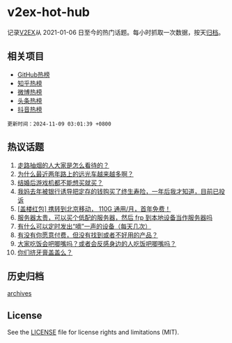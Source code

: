 # v2ex-hot-hub

 记录[V2EX](https://www.v2ex.com/)从 2021-01-06 日至今的热门话题。每小时抓取一次数据，按天[归档](archives)。
 
 ## 相关项目

- [GitHub热榜](https://github.com/it985/github-hot-hub)
- [知乎热榜](https://github.com/it985/zhihu-hot-hub)
- [微博热榜](https://github.com/it985/weibo-hot-hub)
- [头条热榜](https://github.com/it985/toutiao-hot-hub)
- [抖音热榜](https://github.com/it985/douyin-hot-hub)


 `更新时间：2024-11-09 03:01:39 +0800`

## 热议话题

1. [走路抽烟的人大家是怎么看待的？](https://www.v2ex.com/t/1087610)
1. [为什么最近两年路上的远光车越来越多啊？](https://www.v2ex.com/t/1087627)
1. [结婚后游戏机都不能想买就买？](https://www.v2ex.com/t/1087628)
1. [我妈去年被银行诱导把定存的钱购买了终生寿险，一年后我才知道，目前已投诉](https://www.v2ex.com/t/1087631)
1. [[盖楼红包] 携转到北京移动， 110G 通用/月，首年免费！](https://www.v2ex.com/t/1087712)
1. [服务器太贵，可以买个低配的服务器，然后 frp 到本地设备当作服务器吗](https://www.v2ex.com/t/1087616)
1. [有什么可以定时发出“嘀”一声的设备（每天几次）](https://www.v2ex.com/t/1087737)
1. [有没有你愿意付费，但没有找到或者不好用的产品？](https://www.v2ex.com/t/1087606)
1. [大家吃饭会吧唧嘴吗？或者会反感身边的人吃饭吧唧嘴吗？](https://www.v2ex.com/t/1087753)
1. [你们挤牙膏盖盖么？](https://www.v2ex.com/t/1087626)

## 历史归档

[archives](archives)

## License

See the [LICENSE](LICENSE) file for license rights and limitations (MIT).
